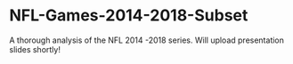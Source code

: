 # NFL-Games-2014-2018-Subset

A thorough analysis of the NFL 2014 -2018 series. Will upload presentation slides shortly!

